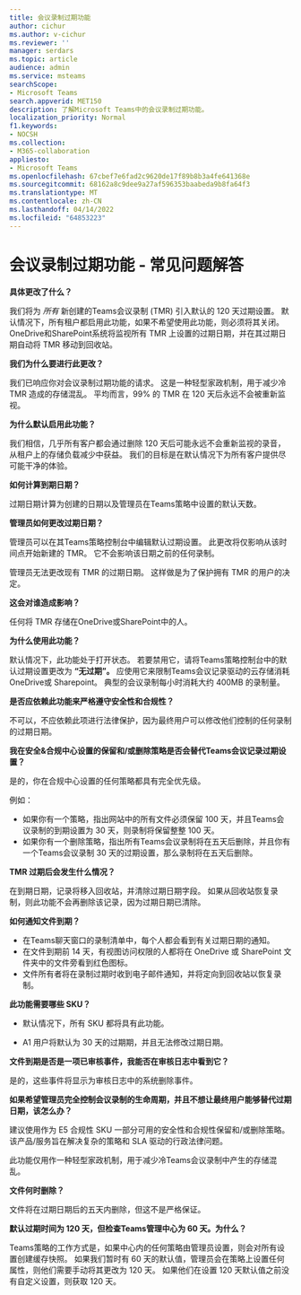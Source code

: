 ```yaml
---
title: 会议录制过期功能
author: cichur
ms.author: v-cichur
ms.reviewer: ''
manager: serdars
ms.topic: article
audience: admin
ms.service: msteams
searchScope:
- Microsoft Teams
search.appverid: MET150
description: 了解Microsoft Teams中的会议录制过期功能。
localization_priority: Normal
f1.keywords:
- NOCSH
ms.collection:
- M365-collaboration
appliesto:
- Microsoft Teams
ms.openlocfilehash: 67cbef7e6fad2c9620de17f89b8b3a4fe641368e
ms.sourcegitcommit: 68162a8c9dee9a27af596353baabeda9b8fa64f3
ms.translationtype: MT
ms.contentlocale: zh-CN
ms.lasthandoff: 04/14/2022
ms.locfileid: "64853223"
---
```

# <a name="meeting-recording-expiration-feature---frequently-asked-questions"></a>会议录制过期功能 - 常见问题解答

**具体更改了什么？**

我们将为 *所有* 新创建的Teams会议录制 (TMR) 引入默认的 120 天过期设置。 默认情况下，所有租户都启用此功能，如果不希望使用此功能，则必须将其关闭。 OneDrive和SharePoint系统将监视所有 TMR 上设置的过期日期，并在其过期日期自动将 TMR 移动到回收站。

**我们为什么要进行此更改？**

我们已响应你对会议录制过期功能的请求。 这是一种轻型家政机制，用于减少冷 TMR 造成的存储混乱。 平均而言，99% 的 TMR 在 120 天后永远不会被重新监视。

**为什么默认启用此功能？**

我们相信，几乎所有客户都会通过删除 120 天后可能永远不会重新监视的录音，从租户上的存储负载减少中获益。 我们的目标是在默认情况下为所有客户提供尽可能干净的体验。

**如何计算到期日期？**

过期日期计算为创建的日期以及管理员在Teams策略中设置的默认天数。

**管理员如何更改过期日期？**

管理员可以在其Teams策略控制台中编辑默认过期设置。 此更改将仅影响从该时间点开始新建的 TMR。 它不会影响该日期之前的任何录制。

管理员无法更改现有 TMR 的过期日期。 这样做是为了保护拥有 TMR 的用户的决定。

**这会对谁造成影响？**

任何将 TMR 存储在OneDrive或SharePoint中的人。

**为什么使用此功能？**

默认情况下，此功能处于打开状态。 若要禁用它，请将Teams策略控制台中的默认过期设置更改为 **“无过期”。**
应使用它来限制Teams会议记录驱动的云存储消耗OneDrive或 Sharepoint。 典型的会议录制每小时消耗大约 400MB 的录制量。

**是否应依赖此功能来严格遵守安全性和合规性？**

不可以，不应依赖此项进行法律保护，因为最终用户可以修改他们控制的任何录制的过期日期。

**我在安全&合规中心设置的保留和/或删除策略是否会替代Teams会议记录过期设置？**

是的，你在合规中心设置的任何策略都具有完全优先级。

例如：

- 如果你有一个策略，指出网站中的所有文件必须保留 100 天，并且Teams会议录制的到期设置为 30 天，则录制将保留整整 100 天。
- 如果你有一个删除策略，指出所有Teams会议录制将在五天后删除，并且你有一个Teams会议录制 30 天的过期设置，那么录制将在五天后删除。

**TMR 过期后会发生什么情况？**

在到期日期，记录将移入回收站，并清除过期日期字段。 如果从回收站恢复录制，则此功能不会再删除该记录，因为过期日期已清除。

**如何通知文件到期？**

- 在Teams聊天窗口的录制清单中，每个人都会看到有关过期日期的通知。
- 在文件到期前 14 天，有视图访问权限的人都将在 OneDrive 或 SharePoint 文件夹中的文件旁看到红色图标。
- 文件所有者将在录制过期时收到电子邮件通知，并将定向到回收站以恢复录制。

**此功能需要哪些 SKU？**

- 默认情况下，所有 SKU 都将具有此功能。

- A1 用户将默认为 30 天的过期期，并且无法修改过期日期。

**文件到期是否是一项已审核事件，我能否在审核日志中看到它？**

是的，这些事件将显示为审核日志中的系统删除事件。

**如果希望管理员完全控制会议录制的生命周期，并且不想让最终用户能够替代过期日期，该怎么办？**

建议使用作为 E5 合规性 SKU 一部分可用的安全性和合规性保留和/或删除策略。 该产品/服务旨在解决复杂的策略和 SLA 驱动的行政法律问题。

此功能仅用作一种轻型家政机制，用于减少冷Teams会议录制中产生的存储混乱。

**文件何时删除？**

文件将在过期日期后的五天内删除，但这不是严格保证。

**默认过期时间为 120 天，但检查Teams管理中心为 60 天。为什么？**

Teams策略的工作方式是，如果中心内的任何策略由管理员设置，则会对所有设置创建缓存快照。 如果我们暂时有 60 天的默认值，管理员会在策略上设置任何属性，则他们需要手动将其更改为 120 天。 如果他们在设置 120 天默认值之前没有自定义设置，则获取 120 天。
